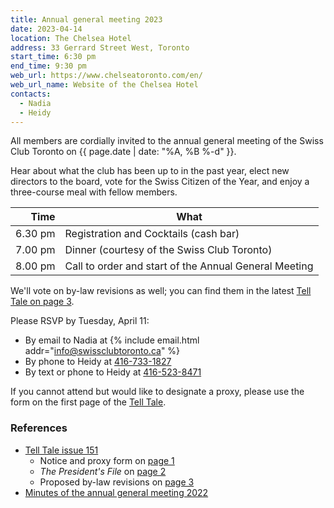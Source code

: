 ```yaml
---
title: Annual general meeting 2023
date: 2023-04-14
location: The Chelsea Hotel
address: 33 Gerrard Street West, Toronto
start_time: 6:30 pm
end_time: 9:30 pm
web_url: https://www.chelseatoronto.com/en/
web_url_name: Website of the Chelsea Hotel
contacts:
  - Nadia
  - Heidy
---
```


All members are cordially invited to the annual general meeting of the Swiss
Club Toronto on {{ page.date | date: "%A, %B %-d" }}.

Hear about what the club has been up to in the past year, elect new directors
to the board, vote for the Swiss Citizen of the Year, and enjoy a three-course
meal with fellow members.

| Time    | What                                                  |
| ------: | ----------------------------------------------------- |
| 6.30 pm | Registration and Cocktails (cash bar)                 |
| 7.00 pm | Dinner (courtesy of the Swiss Club Toronto)           |
| 8.00 pm | Call to order and start of the Annual General Meeting |

We'll vote on by-law revisions as well; you can find them in the latest [Tell
Tale on page 3][ttp3].

Please RSVP by Tuesday, April 11:

- By email to Nadia at {% include email.html addr="info@swissclubtoronto.ca" %}
- By phone to Heidy at [416-733-1827](tel:416-733-1827)
- By text or phone to Heidy at [416-523-8471](tel:416-523-8471)

If you cannot attend but would like to designate a proxy, please use the form
on the first page of the [Tell Tale][tt].

### References

- [Tell Tale issue 151][tt]
  - Notice and proxy form on [page 1][tt]
  - *The President's File* on [page 2][ttp2]
  - Proposed by-law revisions on [page 3][ttp3]
- [Minutes of the annual general meeting 2022][minutes]

[tt]: <{% link /assets/telltale/2023-04-issue-151.pdf %}>
[ttp2]: <{% link /assets/telltale/2023-04-issue-151.pdf %}#page=2>
[ttp3]: <{% link /assets/telltale/2023-04-issue-151.pdf %}#page=3>
[minutes]: <{% link /assets/pdf/2023-04-14-agm-2022-minutes.pdf %}>
